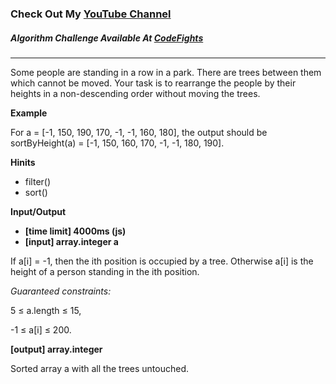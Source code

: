 ### Check Out My [YouTube Channel](https://www.youtube.com/@golbargnet)

##### Algorithm Challenge Available At [CodeFights](https://codefights.com/arcade/intro/level-3/D6qmdBL2NYz49XHwM)
---
Some people are standing in a row in a park. There are trees between them which cannot be moved. Your task is to rearrange the people by their heights in a non-descending order without moving the trees.

**Example**

For a = [-1, 150, 190, 170, -1, -1, 160, 180], the output should be
sortByHeight(a) = [-1, 150, 160, 170, -1, -1, 180, 190].

**Hinits**
-   filter()
-   sort()

**Input/Output**

- **[time limit] 4000ms (js)**
- **[input] array.integer a**

If a[i] = -1, then the ith position is occupied by a tree. Otherwise a[i] is the height of a person standing in the ith position.

*Guaranteed constraints:*

5 ≤ a.length ≤ 15,

-1 ≤ a[i] ≤ 200.

**[output] array.integer**

Sorted array a with all the trees untouched.